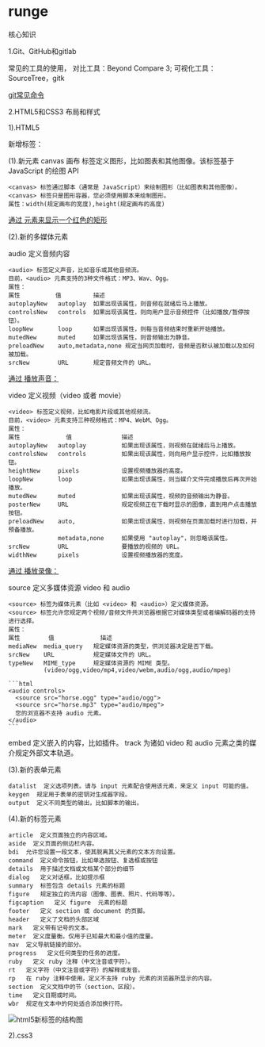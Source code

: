 # runge

核心知识

1.Git、GitHub和gitlab

常见的工具的使用， 对比工具：Beyond Compare 3; 可视化工具：SourceTree，gitk

<a href="https://github.com/86runge/runge/tree/master/html/GIT.md">git常见命令</a>

2.HTML5和CSS3 布局和样式

1).HTML5

新增标签：

  (1).新元素 canvas 画布  标签定义图形，比如图表和其他图像。该标签基于 JavaScript 的绘图 API

    <canvas> 标签通过脚本（通常是 JavaScript）来绘制图形（比如图表和其他图像）。
    <canvas> 标签只是图形容器，您必须使用脚本来绘制图形。
    属性：width(规定画布的宽度),height(规定画布的高度)

  <a href="https://github.com/86runge/runge/tree/master/html/canvas.html">通过 <canvas> 元素来显示一个红色的矩形</a>

  (2).新的多媒体元素

  audio 定义音频内容

    <audio> 标签定义声音，比如音乐或其他音频流。
    目前，<audio> 元素支持的3种文件格式：MP3、Wav、Ogg。
    属性：
    属性          值         描述
    autoplayNew   autoplay  如果出现该属性，则音频在就绪后马上播放。
    controlsNew   controls  如果出现该属性，则向用户显示音频控件（比如播放/暂停按钮）。
    loopNew       loop      如果出现该属性，则每当音频结束时重新开始播放。
    mutedNew      muted     如果出现该属性，则音频输出为静音。
    preloadNew    auto,metadata,none 规定当网页加载时，音频是否默认被加载以及如何被加载。
    srcNew        URL       规定音频文件的 URL。

  <a href="https://github.com/86runge/runge/tree/master/html/audio.html">通过 <canvas>播放声音：</a>

  video 定义视频（video 或者 movie）

    <video> 标签定义视频，比如电影片段或其他视频流。
    目前，<video> 元素支持三种视频格式：MP4、WebM、Ogg。
    属性：
    属性             值              描述
    autoplayNew   autoplay          如果出现该属性，则视频在就绪后马上播放。
    controlsNew   controls          如果出现该属性，则向用户显示控件，比如播放按钮。
    heightNew     pixels            设置视频播放器的高度。
    loopNew       loop              如果出现该属性，则当媒介文件完成播放后再次开始播放。
    mutedNew      muted             如果出现该属性，视频的音频输出为静音。
    posterNew     URL               规定视频正在下载时显示的图像，直到用户点击播放按钮。
    preloadNew    auto,             如果出现该属性，则视频在页面加载时进行加载，并预备播放。
                  metadata,none     如果使用 "autoplay"，则忽略该属性。
    srcNew        URL               要播放的视频的 URL。
    widthNew      pixels            设置视频播放器的宽度。

  <a href="https://github.com/86runge/runge/tree/master/html/video.html">通过 <canvas>播放录像：</a>

  source  定义多媒体资源 video 和 audio

    <source> 标签为媒体元素（比如 <video> 和 <audio>）定义媒体资源。
    <source> 标签允许您规定两个视频/音频文件共浏览器根据它对媒体类型或者编解码器的支持进行选择。
    属性：
    属性        值             描述
    mediaNew  media_query   规定媒体资源的类型，供浏览器决定是否下载。
    srcNew    URL           规定媒体文件的 URL。
    typeNew   MIME_type     规定媒体资源的 MIME 类型。
              (video/ogg,video/mp4,video/webm,audio/ogg,audio/mpeg)

    ```html
    <audio controls>
      <source src="horse.ogg" type="audio/ogg">
      <source src="horse.mp3" type="audio/mpeg">
      您的浏览器不支持 audio 元素。
    </audio>
    ```

  embed 定义嵌入的内容，比如插件。
  track 为诸如 video 和 audio 元素之类的媒介规定外部文本轨道。

  (3).新的表单元素

    datalist  定义选项列表。请与 input 元素配合使用该元素，来定义 input 可能的值。
    keygen  规定用于表单的密钥对生成器字段。
    output  定义不同类型的输出，比如脚本的输出。

  (4).新的标签元素

    article  定义页面独立的内容区域。
    aside  定义页面的侧边栏内容。
    bdi  允许您设置一段文本，使其脱离其父元素的文本方向设置。
    command  定义命令按钮，比如单选按钮、复选框或按钮
    details  用于描述文档或文档某个部分的细节
    dialog   定义对话框，比如提示框
    summary  标签包含 details 元素的标题
    figure   规定独立的流内容（图像、图表、照片、代码等等）。
    figcaption   定义 figure  元素的标题
    footer   定义 section 或 document 的页脚。
    header   定义了文档的头部区域
    mark   定义带有记号的文本。
    meter  定义度量衡。仅用于已知最大和最小值的度量。
    nav  定义导航链接的部分。
    progress   定义任何类型的任务的进度。
    ruby   定义 ruby 注释（中文注音或字符）。
    rt   定义字符（中文注音或字符）的解释或发音。
    rp   在 ruby 注释中使用，定义不支持 ruby 元素的浏览器所显示的内容。
    section  定义文档中的节（section、区段）。
    time   定义日期或时间。
    wbr  规定在文本中的何处适合添加换行符。

  ![html5新标签的结构图](https://github.com/86runge/runge/raw/master/img/html5.jpg)

2).css3
